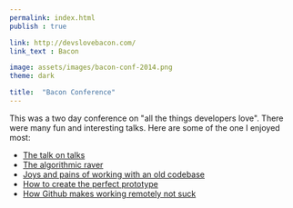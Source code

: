 ```yaml
---
permalink: index.html
publish : true

link: http://devslovebacon.com/
link_text : Bacon

image: assets/images/bacon-conf-2014.png
theme: dark

title:  "Bacon Conference"
---
```


This was a two day conference on "all the things developers love". There were many fun and interesting talks. Here are some of the one I enjoyed most:

- <a href="http://devslovebacon.com/conferences/bacon-2014/talks/the-talk-on-talks" target="_blank">The talk on talks</a>
- <a href="http://devslovebacon.com/conferences/bacon-2014/talks/the-algorithmic-raver" target="_blank">The algorithmic raver</a>
- <a href="http://devslovebacon.com/conferences/bacon-2014/talks/the-joys-and-pains-of-working-with-an-old-codebase" target="_blank">Joys and pains of working with an old codebase</a>
- <a href="http://devslovebacon.com/conferences/bacon-2014/talks/how-to-create-the-perfect-prototype" target="_blank">How to create the perfect prototype</a>
- <a href="http://devslovebacon.com/conferences/bacon-2014/talks/remote-by-default-how-github-makes-working-remotely-not-suck" target="_blank">How Github makes working remotely not suck</a>
